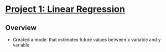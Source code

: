 # [Project 1: Linear Regression](https://miguelbarr11.github.io/Data-Science-Portfolio/)

## Overview

* Created a model that estimates future values between x variable and y variable 



